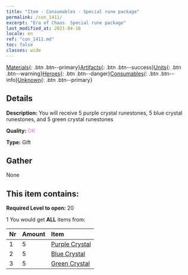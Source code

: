 ```yaml
---
title: "Item - Consumables - Special rune package"
permalink: /con_1411/
excerpt: "Era of Chaos  Special rune package"
last_modified_at: 2021-04-16
locale: en
ref: "con_1411.md"
toc: false
classes: wide
---
```

 [Materials](/Items/){: .btn .btn--primary}[Artifacts](/Items/Artifacts/){: .btn .btn--success}[Units](/Items/Units/){: .btn .btn--warning}[Heroes](/Items/Heroes/){: .btn .btn--danger}[Consumables](/Items/Consumables/){: .btn .btn--info}[Unknown](/Items/Unknown/){: .btn .btn--primary}

## Details
 **Description:** You will receive 5 purple crystal runestones, 5 blue crystal runestones, and 5 green crystal runestones

 **Quality:** <span style="color: #DA70D6">OK</span>

 **Type:** Gift

## Gather

  None

## This item contains:

 **Required Level to open:** 20

 1 You would get **ALL** items  from:

  | Nr | Amount |     Item    |
  |:---|:-------|:------------|
  | 1 | 5 | [Purple Crystal](/Items/con_720/) |  | 
  | 2 | 5 | [Blue Crystal](/Items/con_716/) |  | 
  | 3 | 5 | [Green Crystal](/Items/con_711/) |  | 
